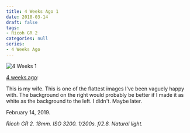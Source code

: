 ```yaml
---
title: 4 Weeks Ago 1
date: 2018-03-14
draft: false
tags: 
- Ricoh GR 2
categories: null
series:
- 4 Weeks Ago
---
```

![4 Weeks 1](/posts/4weeks1.jpg)

[4 weeks ago](https://light-transmuter.netlify.com/posts/4weeks/):

This is my wife. This is one of the flattest images I've been vaguely happy with. The background on the right would probably be better if I made it as white as the background to the left. I didn't. Maybe later.

February 14, 2019.

*Ricoh GR 2. 18mm. ISO 3200. 1/200s. f/2.8. Natural light.*

